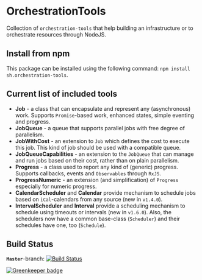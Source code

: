 # OrchestrationTools
Collection of `orchestration-tools` that help building an infrastructure or to orchestrate resources through NodeJS.

## Install from npm
This package can be installed using the following command: `npm install sh.orchestration-tools`.

## Current list of included tools
* __Job__ - a class that can encapsulate and represent any (asynchronous) work. Supports `Promise`-based work, enhanced states, simple eventing and progress.
* __JobQueue__ - a queue that supports parallel jobs with free degree of parallelism.
* __JobWithCost__ - an extension to `Job` which defines the cost to execute this job. This kind of job should be used with a compatible queue.
* __JobQueueCapabilities__ - an extension to the `JobQueue` that can manage and run jobs based on their cost, rather than on plain parallelism.
* __Progress__ - a class used to report any kind of (generic) progress. Supports callbacks, events and `Observables` through `RxJS`.
* __ProgressNumeric__ - an extension (and simplification) of `Progress` especially for numeric progress.
* __CalendarScheduler__ and __Calendar__ provide mechanism to schedule jobs based on `iCal`-calendars from any source (new in `v1.4.0`).
* __IntervalScheduler__ and __Interval__ provide a scheduling mechanism to schedule using timeouts or intervals (new in `v1.6.0`). Also, the schedulers now have a common base-class (`Scheduler`) and their schedules have one, too (`Schedule`).

## Build Status
__`Master`__-branch: [![Build Status](https://api.travis-ci.org/MrShoenel/orchestration-tools.svg?branch=master)](https://travis-ci.org/MrShoenel/orchestration-tools)

[![Greenkeeper badge](https://badges.greenkeeper.io/MrShoenel/orchestration-tools.svg)](https://greenkeeper.io/)

